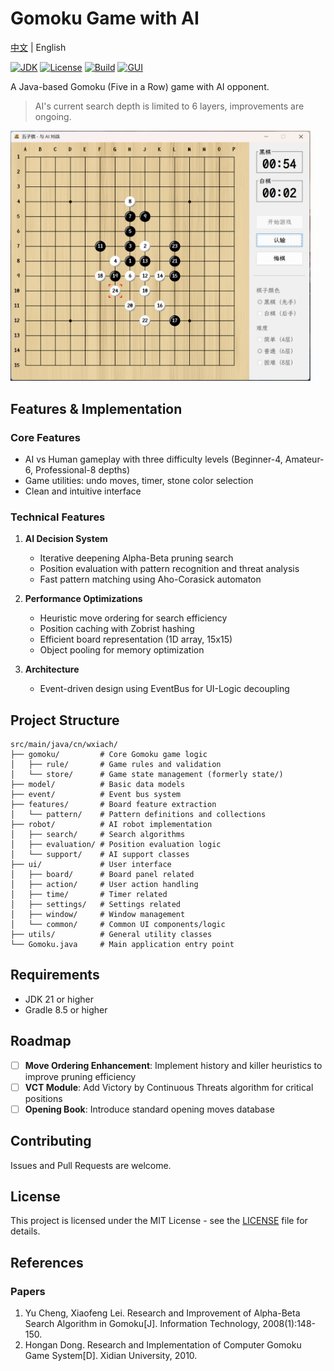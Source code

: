 # Gomoku Game with AI

[中文](./README_ZH.md) | English

[![JDK](https://img.shields.io/badge/JDK-21-brightgreen.svg)](https://jdk.java.net/21/)
[![License](https://img.shields.io/badge/license-MIT-blue.svg)](LICENSE)
[![Build](https://img.shields.io/badge/build-passing-brightgreen.svg)]()
[![GUI](https://img.shields.io/badge/GUI-Swing-orange.svg)]()

A Java-based Gomoku (Five in a Row) game with AI opponent.

> AI's current search depth is limited to 6 layers, improvements are ongoing.

<img src="screenshot/gomoku.png" width="480" alt="Game Screenshot">

## Features & Implementation

### Core Features

- AI vs Human gameplay with three difficulty levels (Beginner-4, Amateur-6, Professional-8 depths)
- Game utilities: undo moves, timer, stone color selection
- Clean and intuitive interface

### Technical Features

1. **AI Decision System**
    - Iterative deepening Alpha-Beta pruning search
    - Position evaluation with pattern recognition and threat analysis
    - Fast pattern matching using Aho-Corasick automaton

2. **Performance Optimizations**
    - Heuristic move ordering for search efficiency
    - Position caching with Zobrist hashing
    - Efficient board representation (1D array, 15x15)
    - Object pooling for memory optimization

3. **Architecture**
    - Event-driven design using EventBus for UI-Logic decoupling

## Project Structure

```
src/main/java/cn/wxiach/
├── gomoku/         # Core Gomoku game logic
│   ├── rule/       # Game rules and validation
│   └── store/      # Game state management (formerly state/)
├── model/          # Basic data models
├── event/          # Event bus system
├── features/       # Board feature extraction
│   └── pattern/    # Pattern definitions and collections
├── robot/          # AI robot implementation
│   ├── search/     # Search algorithms
│   ├── evaluation/ # Position evaluation logic
│   └── support/    # AI support classes
├── ui/             # User interface
│   ├── board/      # Board panel related
│   ├── action/     # User action handling
│   ├── time/       # Timer related
│   ├── settings/   # Settings related
│   ├── window/     # Window management
│   └── common/     # Common UI components/logic
├── utils/          # General utility classes
└── Gomoku.java     # Main application entry point
```

## Requirements

- JDK 21 or higher
- Gradle 8.5 or higher

## Roadmap

- [ ] **Move Ordering Enhancement**: Implement history and killer heuristics to improve pruning efficiency
- [ ] **VCT Module**: Add Victory by Continuous Threats algorithm for critical positions
- [ ] **Opening Book**: Introduce standard opening moves database

## Contributing

Issues and Pull Requests are welcome.

## License

This project is licensed under the MIT License - see the [LICENSE](LICENSE) file for details.

## References

### Papers

1. Yu Cheng, Xiaofeng Lei. Research and Improvement of Alpha-Beta Search Algorithm in Gomoku[J]. Information Technology,
   2008(1):148-150.
2. Hongan Dong. Research and Implementation of Computer Gomoku Game System[D]. Xidian University, 2010.
